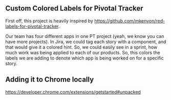 ## Custom Colored Labels for Pivotal Tracker

First off, this project is heavily inspired by https://github.com/mkenyon/red-labels-for-pivotal-tracker.

Our team has four different apps in one PT project (yeah, we know you can have more projects). In Jira, we could tag each story with a component, and that would give it a colored hint. So, we could easily see in a sprint, how much work was being applied to each of our products. So, this colors the labels we are adding to denote which app is being worked on for a specific story.

## Adding it to Chrome locally

https://developer.chrome.com/extensions/getstarted#unpacked
